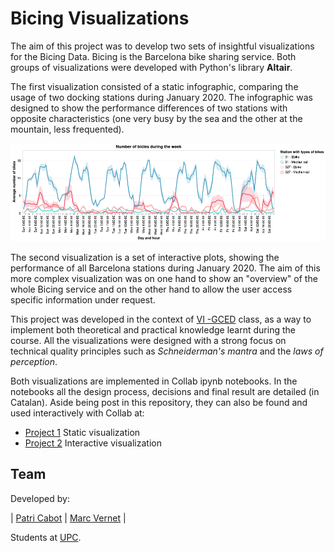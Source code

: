 
# Bicing Visualizations

The aim of this project was to develop two sets of insightful visualizations for the Bicing Data. Bicing is the Barcelona bike sharing service. Both groups of visualizations were developed with Python's library **Altair**.

The first visualization consisted of a static infographic, comparing the usage of two docking stations during January 2020. The infographic was designed to show the performance differences of two stations with opposite characteristics (one very busy by the sea and the other at the mountain, less frequented). 

<p align="center">
  <img src='img/plot.png'/ >
</p>

The second visualization is a set of interactive plots, showing the performance of all Barcelona stations during January 2020. The aim of this more complex visualization was on one hand to show an "overview" of the whole Bicing service and on the other hand to allow the user access specific information under request.

This project was developed in the context of [VI -GCED](https://www.fib.upc.edu/en/studies/bachelors-degrees/bachelor-degree-data-science-and-engineering/curriculum/syllabus/VI-GCED) class, as a way to implement both theoretical and practical knowledge learnt during the course. All the visualizations were designed with a strong focus on technical quality principles such as *Schneiderman's mantra* and the *laws of perception*.

Both visualizations are implemented in Collab ipynb notebooks. In the notebooks all the design process, decisions and final result are detailed (in Catalan). Aside being post in this repository, they can also be found and used interactively with Collab at:

- [Project 1](https://colab.research.google.com/drive/1mMeYFNVQxyDsZV9LNxN2eE8JUq7yq9zM?usp=sharing) Static visualization
- [Project 2](https://drive.google.com/file/d/1R1Q7fNpseBFGVvt4iX9xWP8weW3kyOWc/view?usp=sharing) Interactive visualization

## Team

Developed by:

| [Patri Cabot](https://github.com/patricia-cabot) | [Marc Vernet](https://github.com/marcvernet31) |

Students at [UPC](https://www.upc.edu/ca).
